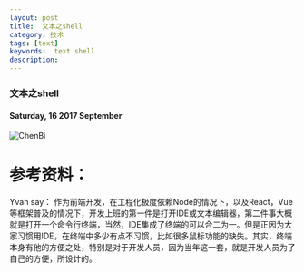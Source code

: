 ```yaml
---
layout: post
title:  文本之shell
category: 技术
tags: [text]
keywords:  text shell
description:
---
```


###  文本之shell

#### Saturday, 16  2017 September

![ChenBi](/../../assets/img/tech/2017/ChenBi_2.jpg)



# 参考资料：


Yvan say： 作为前端开发，在工程化极度依赖Node的情况下，以及React，Vue等框架普及的情况下，开发上班的第一件是打开IDE或文本编辑器，第二件事大概就是打开一个命令行终端，当然，IDE集成了终端的可以合二为一。但是正因为大家习惯用IDE，在终端中多少有点不习惯，比如很多鼠标功能的缺失。其实，终端本身有他的方便之处，特别是对于开发人员，因为当年这一套，就是开发人员为了自己的方便，所设计的。

